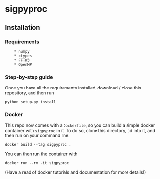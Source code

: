 sigpyproc
=========

Installation
------------

### Requirements

	
        * numpy 
        * ctypes 
        * FFTW3
        * OpenMP

### Step-by-step guide

Once you have all the requirements installed, download / clone this repository, and then run

```
python setup.py install
```

### Docker

This repo now comes with a `Dockerfile`, so you can build a simple docker container with `sigpyproc` in it. To do so, clone this directory, cd into it, and then run on your command line:

```
docker build --tag sigpyproc .
```

You can then run the container with

```
docker run --rm -it sigpyproc
```

(Have a read of docker tutorials and documentation for more details!)

